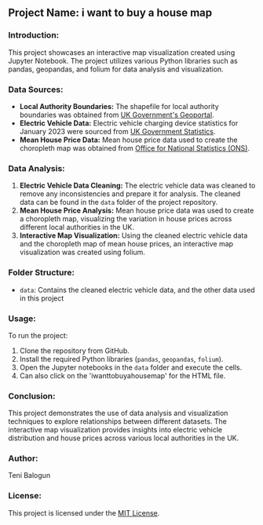 ## Project Name: i want to buy a house map

### Introduction:
This project showcases an interactive map visualization created using Jupyter Notebook. The project utilizes various Python libraries such as pandas, geopandas, and folium for data analysis and visualization.

### Data Sources:
- **Local Authority Boundaries:** The shapefile for local authority boundaries was obtained from [UK Government's Geoportal](https://geoportal.statistics.gov.uk).
- **Electric Vehicle Data:** Electric vehicle charging device statistics for January 2023 were sourced from [UK Government Statistics](https://www.gov.uk/government/statistics/electric-vehicle-charging-device-statistics-january-2023).
- **Mean House Price Data:** Mean house price data used to create the choropleth map was obtained from [Office for National Statistics (ONS)](https://www.ons.gov.uk/economy/inflationandpriceindices/bulletins/housepriceindex/december2023#:~:text=The%20average%20UK%20house%20price,to%20£190%2C000%20(3.3%25)).

### Data Analysis:
1. **Electric Vehicle Data Cleaning:** The electric vehicle data was cleaned to remove any inconsistencies and prepare it for analysis. The cleaned data can be found in the `data` folder of the project repository.
2. **Mean House Price Analysis:** Mean house price data was used to create a choropleth map, visualizing the variation in house prices across different local authorities in the UK.
3. **Interactive Map Visualization:** Using the cleaned electric vehicle data and the choropleth map of mean house prices, an interactive map visualization was created using folium.

### Folder Structure:
- `data`: Contains the cleaned electric vehicle data, and the other data used in this project

### Usage:
To run the project:
1. Clone the repository from GitHub.
2. Install the required Python libraries (`pandas`, `geopandas`, `folium`).
3. Open the Jupyter notebooks in the `data` folder and execute the cells.
4. Can also click on the 'iwanttobuyahousemap' for the HTML file.

### Conclusion:
This project demonstrates the use of data analysis and visualization techniques to explore relationships between different datasets. The interactive map visualization provides insights into electric vehicle distribution and house prices across various local authorities in the UK.

### Author:
Teni Balogun

### License:
This project is licensed under the [MIT License](https://opensource.org/licenses/MIT).
